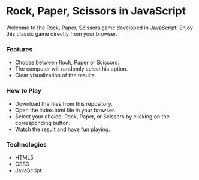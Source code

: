 # Rock, Paper, Scissors in JavaScript
Welcome to the Rock, Paper, Scissors game developed in JavaScript! Enjoy this classic game directly from your browser.

### Features
- Choose between Rock, Paper or Scissors.
- The computer will randomly select his option.
- Clear visualization of the results.

### How to Play
- Download the files from this repository.
- Open the index.html file in your browser.
- Select your choice: Rock, Paper, or Scissors by clicking on the corresponding button.
- Watch the result and have fun playing.

### Technologies
- HTML5
- CSS3
- JavaScript
